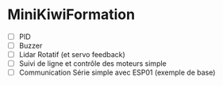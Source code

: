 # MiniKiwiFormation
- [ ] PID
- [ ] Buzzer
- [ ] Lidar Rotatif (et servo feedback)
- [ ] Suivi de ligne et contrôle des moteurs simple
- [ ] Communication Série simple avec ESP01 (exemple de base)
